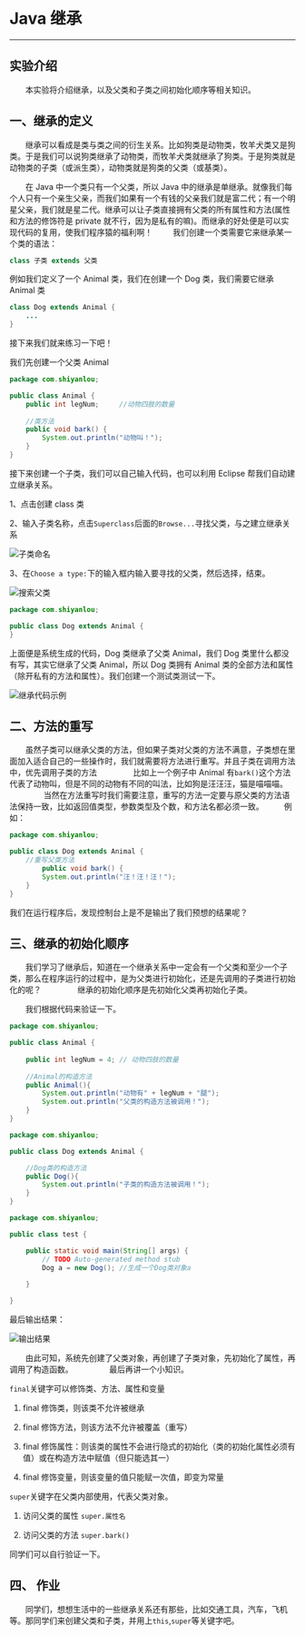 # Java 继承


---

## 实验介绍 ##

　　本实验将介绍继承，以及父类和子类之间初始化顺序等相关知识。

## 一、继承的定义 ##

　　继承可以看成是类与类之间的衍生关系。比如狗类是动物类，牧羊犬类又是狗类。于是我们可以说狗类继承了动物类，而牧羊犬类就继承了狗类。于是狗类就是动物类的子类（或派生类），动物类就是狗类的父类（或基类）。

　　在 Java 中一个类只有一个父类，所以 Java 中的继承是单继承。就像我们每个人只有一个亲生父亲，而我们如果有一个有钱的父亲我们就是富二代；有一个明星父亲，我们就是星二代。继承可以让子类直接拥有父类的所有属性和方法(属性和方法的修饰符是 private 就不行，因为是私有的嘛)。而继承的好处便是可以实现代码的复用，使我们程序猿的福利啊！
　　
我们创建一个类需要它来继承某一个类的语法：

```java
class 子类 extends 父类
```

例如我们定义了一个 Animal 类，我们在创建一个 Dog 类，我们需要它继承 Animal 类

```java
class Dog extends Animal {
    ...
}
```
接下来我们就来练习一下吧！

我们先创建一个父类 Animal

```java
package com.shiyanlou;

public class Animal {
	public int legNum;     //动物四肢的数量
	
	//类方法
	public void bark() {
		System.out.println("动物叫！");
	}
}
```

接下来创建一个子类，我们可以自己输入代码，也可以利用 Eclipse 帮我们自动建立继承关系。

1、点击创建 class 类

2、输入子类名称，点击`Superclass`后面的`Browse...`寻找父类，与之建立继承关系

![子类命名](https://dn-anything-about-doc.qbox.me/document-uid79144labid1073timestamp1434956298887.png?watermark/1/image/aHR0cDovL3N5bC1zdGF0aWMucWluaXVkbi5jb20vaW1nL3dhdGVybWFyay5wbmc=/dissolve/60/gravity/SouthEast/dx/0/dy/10)

3、在`Choose a type:`下的输入框内输入要寻找的父类，然后选择，结束。

![搜索父类](https://dn-anything-about-doc.qbox.me/document-uid79144labid1073timestamp1434956385044.png?watermark/1/image/aHR0cDovL3N5bC1zdGF0aWMucWluaXVkbi5jb20vaW1nL3dhdGVybWFyay5wbmc=/dissolve/60/gravity/SouthEast/dx/0/dy/10)

```java
package com.shiyanlou;

public class Dog extends Animal {
}

```

上面便是系统生成的代码，Dog 类继承了父类 Animal，我们 Dog 类里什么都没有写，其实它继承了父类 Animal，所以 Dog 类拥有 Animal 类的全部方法和属性（除开私有的方法和属性）。我们创建一个测试类测试一下。

![继承代码示例](https://dn-anything-about-doc.qbox.me/document-uid79144labid1073timestamp1434956888861.png?watermark/1/image/aHR0cDovL3N5bC1zdGF0aWMucWluaXVkbi5jb20vaW1nL3dhdGVybWFyay5wbmc=/dissolve/60/gravity/SouthEast/dx/0/dy/10)

## 二、方法的重写 ##

　　虽然子类可以继承父类的方法，但如果子类对父类的方法不满意，子类想在里面加入适合自己的一些操作时，我们就需要将方法进行重写。并且子类在调用方法中，优先调用子类的方法
　　
　　比如上一个例子中  Animal 有`bark()`这个方法代表了动物叫，但是不同的动物有不同的叫法，比如狗是汪汪汪，猫是喵喵喵。
　　
　　当然在方法重写时我们需要注意，重写的方法一定要与原父类的方法语法保持一致，比如返回值类型，参数类型及个数，和方法名都必须一致。
　　
例如：
```java
package com.shiyanlou;

public class Dog extends Animal {
    //重写父类方法
    	public void bark() {
		System.out.println("汪！汪！汪！");
	}
}

```

我们在运行程序后，发现控制台上是不是输出了我们预想的结果呢？

## 三、继承的初始化顺序 ##

　　我们学习了继承后，知道在一个继承关系中一定会有一个父类和至少一个子类，那么在程序运行的过程中，是为父类进行初始化，还是先调用的子类进行初始化的呢？
　　
　　继承的初始化顺序是先初始化父类再初始化子类。

　　我们根据代码来验证一下。

```java
package com.shiyanlou;

public class Animal {
	
	public int legNum = 4; // 动物四肢的数量
	
	//Animal的构造方法
	public Animal(){
		System.out.println("动物有" + legNum + "腿");
		System.out.println("父类的构造方法被调用！");
	}
}
```

```java
package com.shiyanlou;

public class Dog extends Animal {

    //Dog类的构造方法
	public Dog(){
		System.out.println("子类的构造方法被调用！");
	}
}

```

```java
package com.shiyanlou;

public class test {

	public static void main(String[] args) {
		// TODO Auto-generated method stub
		Dog a = new Dog(); //生成一个Dog类对象a
		
	}

}
```

最后输出结果：

![输出结果](https://dn-anything-about-doc.qbox.me/document-uid79144labid1073timestamp1434959463229.png?watermark/1/image/aHR0cDovL3N5bC1zdGF0aWMucWluaXVkbi5jb20vaW1nL3dhdGVybWFyay5wbmc=/dissolve/60/gravity/SouthEast/dx/0/dy/10)

　　由此可知，系统先创建了父类对象，再创建了子类对象，先初始化了属性，再调用了构造函数。
　　
　　最后再讲一个小知识。

`final`关键字可以修饰类、方法、属性和变量

1. final 修饰类，则该类不允许被继承

2. final 修饰方法，则该方法不允许被覆盖（重写）

3. final 修饰属性：则该类的属性不会进行隐式的初始化（类的初始化属性必须有值）或在构造方法中赋值（但只能选其一）

4. final 修饰变量，则该变量的值只能赋一次值，即变为常量



`super`关键字在父类内部使用，代表父类对象。

1. 访问父类的属性  `super.属性名`

2. 访问父类的方法  `super.bark()`

同学们可以自行验证一下。

## 四、 作业 ##

　　同学们，想想生活中的一些继承关系还有那些，比如交通工具，汽车，飞机等。那同学们来创建父类和子类，并用上`this`,`super`等关键字吧。